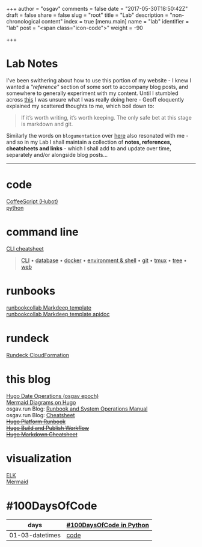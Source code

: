 +++
author = "osgav"
comments = false
date = "2017-05-30T18:50:42Z"
draft = false
share = false
slug = "root"
title = "Lab"
description = "non-chronological content"
index = true
[menu.main]
name = "lab"
identifier = "lab"
post = "<span class=\"icon-code\"></span>"
weight = -90

+++
# Lab Notes

I've been swithering about how to use this portion of my website - I knew I wanted a *"reference"* section of some sort to accompany blog posts, and somewhere to generally experiment with my content. Until I stumbled across [this](https://ghuntley.com/notes/) I was unsure what I was really doing here - Geoff eloquently explained my scattered thoughts to me, which boil down to:

> If it’s worth writing, it’s worth keeping. The only safe bet at this stage is markdown and git.

Similarly the words on `blogumentation` over [here](https://www.jvt.me/posts/2017/06/25/blogumentation/) also resonated with me - and so in my Lab I shall maintain a collection of **notes, references, cheatsheets and links** - which I shall add to and update over time, separately and/or alongside blog posts...

<!-- stumbled across blogumentation post here -->
<!-- https://twitter.com/vvoyer/status/1087705536714412032?s=19 -->
<!-- https://twitter.com/JamieTanna/status/1087979178522222593 -->

---

# code
[CoffeeScript (Hubot)](/lab/coffeescript-hubot.html)<br />
[python](/lab/python.html)<br />


# command line
[CLI cheatsheet](/md/cli-cheatsheet.html)

> [CLI](/lab/cli.html) &bull;
[database](/lab/cli-database.html) &bull;
[docker](/lab/cli-docker.html) &bull;
[environment & shell](/lab/cli-env-shell.html) &bull;
[git](/lab/cli-git.html) &bull;
[tmux](/lab/cli-tmux.html) &bull;
[tree](/lab/cli-tree.html) &bull;
[web](/lab/cli-web.html)


# runbooks
[runbookcollab Markdeep template](/md/runbooks/runbook-template.html)<br />
[runbookcollab Markdeep template apidoc](/md/runbooks/runbook-template-apidoc.html)


# rundeck
[Rundeck CloudFormation](/lab/rundeck-cloudformation.html)<br />


# this blog
[Hugo Date Operations (osgav epoch)](/lab/hugo-date-operations.html)<br />
[Mermaid Diagrams on Hugo](/lab/hugo-mermaid-diagrams.html)<br />
osgav.run Blog: [Runbook and System Operations Manual](/md/runbooks/osgav-blog.html)<br />
osgav.run Blog: [Cheatsheet](/lab/cheatsheet.html)<br />
~~[Hugo Platform Runbook](/lab/hugo-platform-runbook.html)<br />~~
~~[Hugo Build and Publish Workflow](/lab/hugo-build-and-publish-workflow.html)<br />~~
~~[Hugo Markdown Cheatsheet](/lab/hugo-markdown-cheatsheet.html)<br />~~


# visualization
[ELK](/lab/elk.html)<br />
[Mermaid](/lab/mermaid.html)<br />


# #100DaysOfCode

days | [#100DaysOfCode in Python](/lab/100daysofcode.html)
---- | --------------
01-03-datetimes | [code](/md/100days/01-03-datetimes.html)
